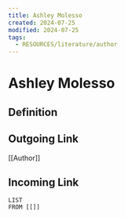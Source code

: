 ```yaml
---
title: Ashley Molesso
created: 2024-07-25
modified: 2024-07-25
tags:
  - RESOURCES/literature/author
---
```

# Ashley Molesso
## Definition

## Outgoing Link
[[Author]]
## Incoming Link
```dataview
LIST
FROM [[]]
```
